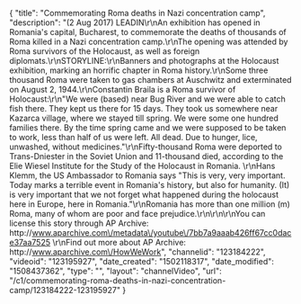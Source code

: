 {
    "title": "Commemorating Roma deaths in Nazi concentration camp",
    "description": "(2 Aug 2017) LEADIN\r\nAn exhibition has opened in Romania's capital, Bucharest, to commemorate the deaths of thousands of Roma killed in a Nazi concentration camp.\r\nThe opening was attended by Roma survivors of the Holocaust, as well as foreign diplomats.\r\nSTORYLINE:\r\nBanners and photographs at the Holocaust exhibition, marking an horrific chapter in Roma history.\r\nSome three thousand Roma were taken to gas chambers at Auschwitz and exterminated on August 2, 1944.\r\nConstantin Braila is a Roma survivor of Holocaust:\r\n\"We were (based) near Bug River and we were able to catch fish there. They kept us there for 15 days. They took us somewhere near Kazarca village, where we stayed till spring. We were some one hundred families there. By the time spring came and we were supposed to be taken to work, less than half of us were left. All dead. Due to hunger, lice, unwashed, without medicines.\"\r\nFifty-thousand Roma were deported to Trans-Dniester in the Soviet Union and 11-thousand died, according to the Elie Wiesel Institute for the Study of the Holocaust in Romania. \r\nHans Klemm, the US Ambassador to Romania says \"This is very, very important. Today marks a terrible event in Romania's history, but also for humanity. (It) is very important that we not forget what happened during the holocaust here in Europe, here in Romania.\"\r\nRomania has more than one million (m) Roma, many of whom are poor and face prejudice.\r\n\r\n\r\nYou can license this story through AP Archive: http:\/\/www.aparchive.com\/metadata\/youtube\/7bb7a9aaab426ff67cc0dace37aa7525 \r\nFind out more about AP Archive: http:\/\/www.aparchive.com\/HowWeWork",
    "channelid": "123184222",
    "videoid": "123195927",
    "date_created": "1502118317",
    "date_modified": "1508437362",
    "type": "",
    "layout": "channelVideo",
    "url": "\/c1\/commemorating-roma-deaths-in-nazi-concentration-camp\/123184222-123195927"
}